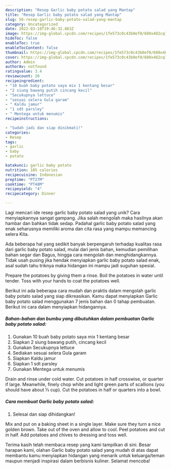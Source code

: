 ```yaml
---
description: "Resep Garlic baby potato salad yang Mantap"
title: "Resep Garlic baby potato salad yang Mantap"
slug: 56-resep-garlic-baby-potato-salad-yang-mantap
category: Uncategorized
date: 2022-03-18T19:46:32.863Z
image: https://img-global.cpcdn.com/recipes/1fe573c0c43b0ef0/680x482cq70/garlic-baby-potato-salad-foto-resep-utama.jpg
hideToc: false
enableToc: true
enableTocContent: false
thumbnail: https://img-global.cpcdn.com/recipes/1fe573c0c43b0ef0/680x482cq70/garlic-baby-potato-salad-foto-resep-utama.jpg
cover: https://img-global.cpcdn.com/recipes/1fe573c0c43b0ef0/680x482cq70/garlic-baby-potato-salad-foto-resep-utama.jpg
author: Admin
authorAv: notfound
ratingvalue: 3.4
reviewcount: 20
recipeingredient:
- "10 buah baby potato saya mix 1 kentang besar"
- "2 siung bawang putih cincang kecil"
- "Secukupnya lettuce"
- "sesuai selera Gula garam"
- " Kaldu jamur"
- "1 sdt parsley"
- " Mentega untuk menumis"
recipeinstructions:

- "Sudah jadi dan siap dinikmati!"
categories:
- Resep
tags:
- garlic
- baby
- potato

katakunci: garlic baby potato 
nutrition: 105 calories
recipecuisine: Indonesian
preptime: "PT27M"
cooktime: "PT48M"
recipeyield: "4"
recipecategory: Dinner

---
```





Lagi mencari ide resep garlic baby potato salad yang unik? Cara menyiapkannya sangat gampang. Jika salah mengolah maka hasilnya akan hambar dan bahkan tidak sedap. Padahal garlic baby potato salad yang enak seharusnya memiliki aroma dan cita rasa yang mampu memancing selera Kita.





Ada beberapa hal yang sedikit banyak berpengaruh terhadap kualitas rasa dari garlic baby potato salad, mulai dari jenis bahan, kemudian pemilihan bahan segar dan Bagus, hingga cara mengolah dan menghidangkannya. Tidak usah pusing jika hendak menyiapkan garlic baby potato salad enak,      asal sudah tahu triknya maka hidangan ini mampu jadi suguhan spesial.














Prepare the potatoes by giving them a rinse. Boil the potatoes in water until tender. Toss with your hands to coat the potatoes well.






Berikut ini ada beberapa cara mudah dan praktis dalam mengolah garlic baby potato salad yang siap dikreasikan. Kamu dapat menyiapkan Garlic baby potato salad menggunakan 7 jenis bahan dan 0 tahap pembuatan. Berikut ini cara dalam menyiapkan hidangannya.

<!--inarticleads1-->

##### Bahan-bahan dan bumbu yang dibutuhkan dalam pembuatan Garlic baby potato salad:

1. Gunakan 10 buah baby potato saya mix 1 kentang besar
1. Siapkan 2 siung bawang putih, cincang kecil
1. Gunakan Secukupnya lettuce
1. Sediakan sesuai selera Gula garam
1. Siapkan  Kaldu jamur
1. Siapkan 1 sdt parsley
1. Gunakan  Mentega untuk menumis


Drain and rinse under cold water. Cut potatoes in half crosswise, or quarter if large. Meanwhile, finely chop white and light green parts of scallions (you should have about ⅓ cup). Cut the potatoes in half or quarters into a bowl. 

<!--inarticleads2-->

##### Cara membuat Garlic baby potato salad:


1. Selesai dan siap dihidangkan!

Mix and put on a baking sheet in a single layer. Make sure they turn a nice golden brown. Take out of the oven and allow to cool. Peel potatoes and cut in half. Add potatoes and chives to dressing and toss well. 

Terima kasih telah membaca resep yang kami tampilkan di sini. Besar harapan kami, olahan Garlic baby potato salad yang mudah di atas dapat membantu kamu menyiapkan hidangan yang menarik untuk keluarga/teman maupun menjadi inspirasi dalam berbisnis kuliner. Selamat mencoba!
